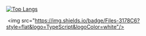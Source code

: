 [![Top Langs](https://github-readme-stats.vercel.app/api/top-langs/?username=quequuen&layout=compact)](https://github.com/quequuen/github-readme-stats)

 <img src="https://img.shields.io/badge/Files-3178C6?style=flat&logo=TypeScript&logoColor=white"/>

